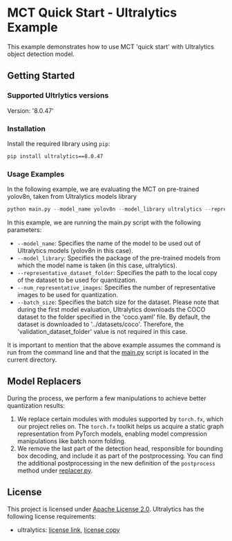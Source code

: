 # MCT Quick Start - Ultralytics Example 

This example demonstrates how to use MCT 'quick start' with Ultralytics object detection model.


## Getting Started

### Supported Ultrlytics versions
Version: '8.0.47'

### Installation 
Install the required library using `pip`:
```bash
pip install ultralytics==8.0.47
 ```

### Usage Examples
In the following example, we are evaluating the MCT on pre-trained yolov8n, taken from Ultralytics models library
```python
python main.py --model_name yolov8n --model_library ultralytics --representative_dataset_folder <my path> --num_representative_images 64 --batch_size 1 
```
In this example, we are running the main.py script with the following parameters:
- `--model_name`: Specifies the name of the model to be used out of Ultralytics models (yolov8n in this case).
- `--model_library`: Specifies the package of the pre-trained models from which the model name is taken (in this case, ultralytics).
- `--representative_dataset_folder`: Specifies the path to the local copy of the dataset to be used for quantization.
- `--num_representative_images`: Specifies the number of representative images to be used for quantization.
- `--batch_size`: Specifies the batch size for the dataset.
Please note that during the first model evaluation, Ultralytics downloads the COCO dataset to the folder specified in the 'coco.yaml' file. By default, the dataset is downloaded to '../datasets/coco'. Therefore, the 'validation_dataset_folder' value is not required in this case.

It is important to mention that the above example assumes the command is run from the command line and that the [main.py](./main.py) script is located in the current directory.

## Model Replacers
During the process, we perform a few manipulations to achieve better quantization results:

1. We replace certain modules with modules supported by `torch.fx`, which our project relies on. The `torch.fx` toolkit helps us acquire a static graph representation from PyTorch models, enabling model compression manipulations like batch norm folding.
2. We remove the last part of the detection head, responsible for bounding box decoding, and include it as part of the postprocessing. You can find the additional postprocessing in the new definition of the `postprocess` method under [replacer.py](./pytorch_fw/ultralytics/replacers.py).

## License
This project is licensed under [Apache License 2.0](../../LICENSE.md).
Ultralytics has the following license requirements: 
- ultralytics: [license link](https://github.com/ultralytics/ultralytics/blob/main/LICENSE), [license copy](./pytorch_fw/ultralytics/LICENSE)
